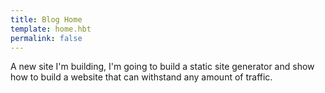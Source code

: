 ```yaml
---
title: Blog Home
template: home.hbt
permalink: false
---
```


A new site I'm building, I'm going to build a static site generator and show how to build a website that can withstand any amount of traffic.
